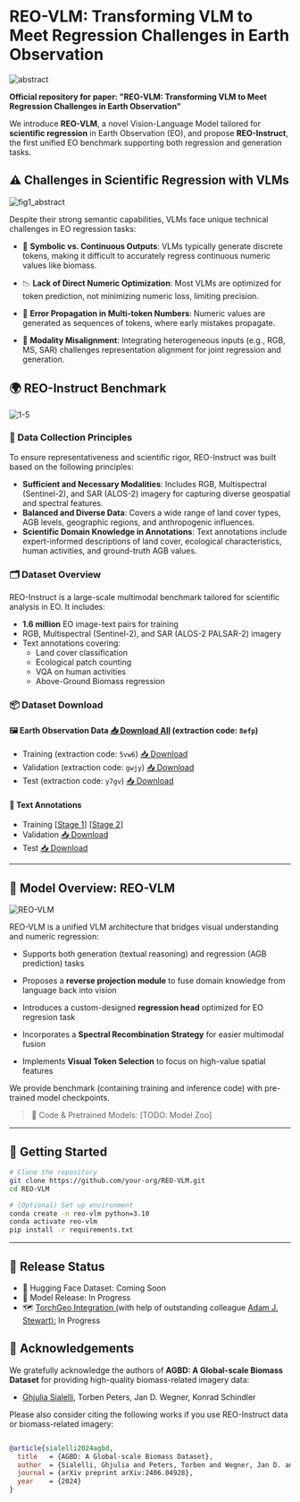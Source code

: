 # REO-VLM: Transforming VLM to Meet Regression Challenges in Earth Observation

![abstract](https://REO-VLM-anonymous.github.io/picx-images-hosting/abstract.6ikgjwx7vq.webp)









**Official repository for paper: "REO-VLM: Transforming VLM to Meet Regression Challenges in Earth Observation"**

We introduce **REO-VLM**, a novel Vision-Language Model tailored for **scientific regression** in Earth Observation (EO), and propose **REO-Instruct**, the first unified EO benchmark supporting both regression and generation tasks.

## ⚠️ Challenges in Scientific Regression with VLMs

![fig1_abstract](https://REO-VLM-anonymous.github.io/picx-images-hosting/fig1_abstract.9rjkgkwhkh.webp)







Despite their strong semantic capabilities, VLMs face unique technical challenges in EO regression tasks:

- 🔢 **Symbolic vs. Continuous Outputs**: VLMs typically generate discrete tokens, making it difficult to accurately regress continuous numeric values like biomass.

- 📉 **Lack of Direct Numeric Optimization**: Most VLMs are optimized for token prediction, not minimizing numeric loss, limiting precision.

- 🔁 **Error Propagation in Multi-token Numbers**: Numeric values are generated as sequences of tokens, where early mistakes propagate.

- 🧩 **Modality Misalignment**: Integrating heterogeneous inputs (e.g., RGB, MS, SAR) challenges representation alignment for joint regression and generation.

## 🌍 REO-Instruct Benchmark

![1-5](https://REO-VLM-anonymous.github.io/picx-images-hosting/1-5.3nrse4tne1.webp)







###

### 🔬 Data Collection Principles

To ensure representativeness and scientific rigor, REO-Instruct was built based on the following principles:

- **Sufficient and Necessary Modalities**: Includes RGB, Multispectral (Sentinel-2), and SAR (ALOS-2) imagery for capturing diverse geospatial and spectral features.
- **Balanced and Diverse Data**: Covers a wide range of land cover types, AGB levels, geographic regions, and anthropogenic influences.
- **Scientific Domain Knowledge in Annotations**: Text annotations include expert-informed descriptions of land cover, ecological characteristics, human activities, and ground-truth AGB values.



### 🗂️ Dataset Overview

REO-Instruct is a large-scale multimodal benchmark tailored for scientific analysis in EO. It includes:

- **1.6 million** EO image-text pairs for training
- RGB, Multispectral (Sentinel-2), and SAR (ALOS-2 PALSAR-2) imagery
- Text annotations covering:
  - Land cover classification
  - Ecological patch counting
  - VQA on human activities
  - Above-Ground Biomass regression&#x20;

### 📦 Dataset Download

#### 🖼️ Earth Observation Data [📥 Download All](https://pan.baidu.com/s/1CZZRzqgDsbZBCc3vfgoh4w?pwd=8efp) (extraction code: `8efp`)

- Training (extraction code: `5vw6`) [📥 Download](https://pan.baidu.com/s/1IQyNrzVverciNmqjWtsnrg?pwd=5vw6)
- Validation (extraction code: `gwjy`) [📥 Download](https://pan.baidu.com/s/16FTPJt4zcAxq767qApH4ww?pwd=gwjy)
- Test (extraction code: `y7gv`) [📥 Download](https://pan.baidu.com/s/1ABSxkBR_2s7_MUz42JoF1g?pwd=y7gv)

#### 📝 Text Annotations

- Training [[Stage 1](https://drive.google.com/drive/folders/1H9KaoaMYBXH3lNpHD9_E_7rboTNBMosg?usp=sharing)] [[Stage 2](https://drive.google.com/file/d/1UIs3lCun1l5DXbj58gJhnw2srBwG9k9E/view?usp=sharing)]
- Validation [📥 Download](https://drive.google.com/drive/folders/1d8bKSJXf21nOFUN9GCUZsMk49U25_hQs?usp=sharing)
- Test [📥 Download](https://drive.google.com/drive/folders/1OoQDcRyuT4npc6uxHoKi-NxBMj3MSBT9?usp=sharing)



---

## 🧠 Model Overview: REO-VLM

![REO-VLM](https://REO-VLM-anonymous.github.io/picx-images-hosting/REO-VLM.3gokiphq31.webp)









REO-VLM is a unified VLM architecture that bridges visual understanding and numeric regression:

- Supports both generation (textual reasoning) and regression (AGB prediction) tasks

- Proposes a **reverse projection module** to fuse domain knowledge from language back into vision

- Introduces a custom-designed **regression head** optimized for EO regresion task

- Incorporates a **Spectral Recombination Strategy** for easier multimodal fusion

- Implements **Visual Token Selection** to focus on high-value spatial features

We provide benchmark (containing training and inference code) with pre-trained model checkpoints.

> 🔗 Code & Pretrained Models: [TODO: Model Zoo]

---

## 🚀 Getting Started

```bash
# Clone the repository
git clone https://github.com/your-org/REO-VLM.git
cd REO-VLM

# (Optional) Set up environment
conda create -n reo-vlm python=3.10
conda activate reo-vlm
pip install -r requirements.txt
```

---

## 📢 Release Status

- 🤗 Hugging Face Dataset: Coming Soon
- 🧠 Model Release: In Progress
- 🗺️ [TorchGeo Integration](https://www.osgeo.org/projects/torchgeo/)[ (](https://www.osgeo.org/projects/torchgeo/)with help of outstanding colleague [Adam J. Stewart](https://github.com/adamjstewart)[):](https://github.com/adamjstewart) In Progress

##

## 🙏 Acknowledgements

We gratefully acknowledge the authors of **AGBD: A Global-scale Biomass Dataset** for providing high-quality biomass-related imagery data:

- [Ghjulia Sialelli](mailto\:gsialelli@ethz.ch), Torben Peters, Jan D. Wegner, Konrad Schindler

Please also consider citing the following works if you use REO-Instruct data or biomass-related imagery:

```bibtex

@article{sialelli2024agbd,
  title   = {AGBD: A Global-scale Biomass Dataset},
  author  = {Sialelli, Ghjulia and Peters, Torben and Wegner, Jan D. and Schindler, Konrad},
  journal = {arXiv preprint arXiv:2406.04928},
  year    = {2024}
}
```

